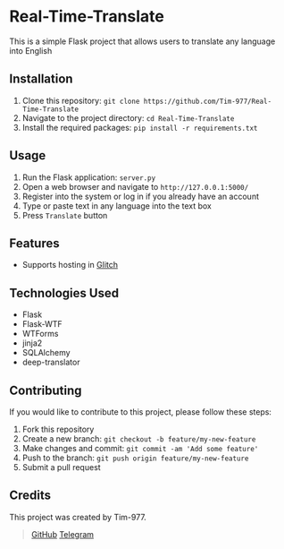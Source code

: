 
# Real-Time-Translate

This is a simple Flask project that allows users to translate any language into English

## Installation

1. Clone this repository: `git clone https://github.com/Tim-977/Real-Time-Translate`
2. Navigate to the project directory: `cd Real-Time-Translate`
3. Install the required packages: `pip install -r requirements.txt`

## Usage

1. Run the Flask application: `server.py`
2. Open a web browser and navigate to `http://127.0.0.1:5000/`
3. Register into the system or log in if you already have an account
4. Type or paste text in any language into the text box
5. Press `Translate` button

## Features

* Supports hosting in [Glitch](https://glitch.com/)

## Technologies Used

* Flask
* Flask-WTF
* WTForms
* jinja2
* SQLAlchemy
* deep-translator

## Contributing

If you would like to contribute to this project, please follow these steps:

1.  Fork this repository
2.  Create a new branch: `git checkout -b feature/my-new-feature`
3.  Make changes and commit: `git commit -am 'Add some feature'`
4.  Push to the branch: `git push origin feature/my-new-feature`
5.  Submit a pull request

## Credits

This project was created by Tim-977. 
>[GitHub](https://github.com/Tim-977)
>[Telegram](https://t.me/timbrzm)

